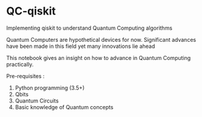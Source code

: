 # QC-qiskit
Implementing qiskit to understand Quantum Computing algorithms

 Quantum Computers are hypothetical devices for now. Significant advances have been made in this field yet many innovations lie ahead

 This notebook gives an insight on how to advance in Quantum Computing practically.

Pre-requisites : 
<ol>
    <li> Python programming (3.5+) </li>
    <li> Qbits </li>
    <li> Quantum Circuits</li>
    <li> Basic knowledge of Quantum concepts</li>

</ol>

